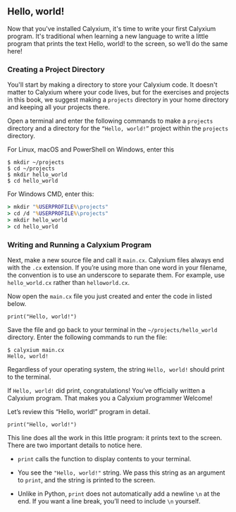 ## Hello, world!

Now that you've installed Calyxium, it's time to write your first Calyxium program. It's traditional when learning a new language to write a little program that prints the text Hello, world! to the screen, so we’ll do the same here!

### Creating a Project Directory

You'll start by making a directory to store your Calyxium code. It doesn't matter to Calyxium where your code lives, but for the exercises and projects in this book, we suggest making a `projects` directory in your home directory and keeping all
your projects there.

Open a terminal and enter the following commands to make a `projects` directory
and a directory for the `“Hello, world!”` project within the `projects` directory.

For Linux, macOS and PowerShell on Windows, enter this

```console
$ mkdir ~/projects
$ cd ~/projects
$ mkdir hello_world
$ cd hello_world
```
For Windows CMD, enter this:

```cmd
> mkdir "%USERPROFILE%\projects"
> cd /d "%USERPROFILE%\projects"
> mkdir hello_world
> cd hello_world
```

### Writing and Running a Calyxium Program

Next, make a new source file and call it `main.cx`. Calyxium files always end with
the `.cx` extension. If you’re using more than one word in your filename, the
convention is to use an underscore to separate them. For example, use
`hello_world.cx` rather than `helloworld.cx`.

Now open the `main.cx` file you just created and enter the code in listed below.


```calyxium
print("Hello, world!")
```

Save the file and go back to your terminal in the
`~/projects/hello_world` directory. Enter the following
commands to run the file:

```console
$ calyxium main.cx
Hello, world!
```

Regardless of your operating system, the string `Hello, world!` should print to
the terminal.

If `Hello, world!` did print, congratulations! You’ve officially written a Calyxium
program. That makes you a Calyxium programmer Welcome!

Let’s review this “Hello, world!” program in detail.

```calyxium
print("Hello, world!")
```

This line does all the work in this little program: it prints text to the screen. There are two important details to notice here.

- `print` calls the function to display contents to your terminal.

- You see the `"Hello, world!"` string. We pass this string as an argument to `print`, and the string is printed to the screen.

- Unlike in Python, `print` does not automatically add a newline `\n` at the end. If you want a line break, you’ll need to include `\n` yourself.